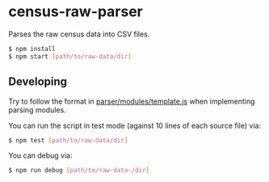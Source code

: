 # census-raw-parser

Parses the raw census data into CSV files.

```bash
$ npm install
$ npm start [path/to/raw-data/dir]
```

## Developing

Try to follow the format in [parser/modules/template.js](parser/modules/template.js) when implementing parsing modules.

You can run the script in test mode (against 10 lines of each source file) via:

```bash
$ npm test [path/to/raw-data/dir]
```

You can debug via:

```bash
$ npm run debug [path/to/raw-data-/dir]
```
